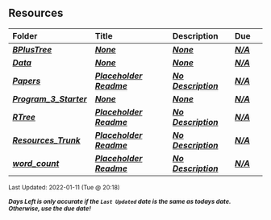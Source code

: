## Resources

| Folder | Title | Description | Due |  |
|:------|:------|:------|:------|:-----:|
| ***<a href="https://github.com/rugbyprof/4553-Spatial-DS/tree/master/Resources/BPlusTree">BPlusTree</a>*** | ***<a href="https://github.com/rugbyprof/4553-Spatial-DS/tree/master/Resources/BPlusTree">None</a>*** | ***<a href="https://github.com/rugbyprof/4553-Spatial-DS/tree/master/Resources/BPlusTree">None</a>*** | ***<a href="https://github.com/rugbyprof/4553-Spatial-DS/tree/master/Resources/BPlusTree">N/A</a>*** |  |
| ***<a href="https://github.com/rugbyprof/4553-Spatial-DS/tree/master/Resources/Data">Data</a>*** | ***<a href="https://github.com/rugbyprof/4553-Spatial-DS/tree/master/Resources/Data">None</a>*** | ***<a href="https://github.com/rugbyprof/4553-Spatial-DS/tree/master/Resources/Data">None</a>*** | ***<a href="https://github.com/rugbyprof/4553-Spatial-DS/tree/master/Resources/Data">N/A</a>*** |  |
| ***<a href="https://github.com/rugbyprof/4553-Spatial-DS/tree/master/Resources/Papers">Papers</a>*** | ***<a href="https://github.com/rugbyprof/4553-Spatial-DS/tree/master/Resources/Papers"> Placeholder Readme </a>*** | ***<a href="https://github.com/rugbyprof/4553-Spatial-DS/tree/master/Resources/Papers"> No Description</a>*** | ***<a href="https://github.com/rugbyprof/4553-Spatial-DS/tree/master/Resources/Papers">N/A</a>*** |  |
| ***<a href="https://github.com/rugbyprof/4553-Spatial-DS/tree/master/Resources/Program_3_Starter">Program_3_Starter</a>*** | ***<a href="https://github.com/rugbyprof/4553-Spatial-DS/tree/master/Resources/Program_3_Starter">None</a>*** | ***<a href="https://github.com/rugbyprof/4553-Spatial-DS/tree/master/Resources/Program_3_Starter">None</a>*** | ***<a href="https://github.com/rugbyprof/4553-Spatial-DS/tree/master/Resources/Program_3_Starter">N/A</a>*** |  |
| ***<a href="https://github.com/rugbyprof/4553-Spatial-DS/tree/master/Resources/RTree">RTree</a>*** | ***<a href="https://github.com/rugbyprof/4553-Spatial-DS/tree/master/Resources/RTree"> Placeholder Readme </a>*** | ***<a href="https://github.com/rugbyprof/4553-Spatial-DS/tree/master/Resources/RTree"> No Description</a>*** | ***<a href="https://github.com/rugbyprof/4553-Spatial-DS/tree/master/Resources/RTree">N/A</a>*** |  |
| ***<a href="https://github.com/rugbyprof/4553-Spatial-DS/tree/master/Resources/Resources_Trunk">Resources_Trunk</a>*** | ***<a href="https://github.com/rugbyprof/4553-Spatial-DS/tree/master/Resources/Resources_Trunk"> Placeholder Readme </a>*** | ***<a href="https://github.com/rugbyprof/4553-Spatial-DS/tree/master/Resources/Resources_Trunk"> No Description</a>*** | ***<a href="https://github.com/rugbyprof/4553-Spatial-DS/tree/master/Resources/Resources_Trunk">N/A</a>*** |  |
| ***<a href="https://github.com/rugbyprof/4553-Spatial-DS/tree/master/Resources/word_count">word_count</a>*** | ***<a href="https://github.com/rugbyprof/4553-Spatial-DS/tree/master/Resources/word_count"> Placeholder Readme </a>*** | ***<a href="https://github.com/rugbyprof/4553-Spatial-DS/tree/master/Resources/word_count"> No Description</a>*** | ***<a href="https://github.com/rugbyprof/4553-Spatial-DS/tree/master/Resources/word_count">N/A</a>*** |  |

<sup>Last Updated: 2022-01-11 (Tue @ 20:18)</sup> 

<sup>***Days Left is only accurate if the `Last Updated` date is the same as todays date. Otherwise, use the due date!***</sup> 